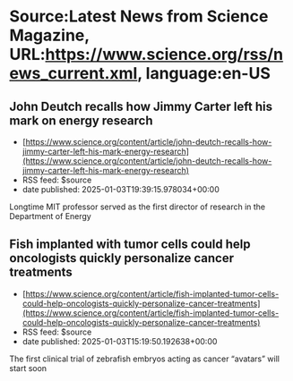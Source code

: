 # Source:Latest News from Science Magazine, URL:https://www.science.org/rss/news_current.xml, language:en-US

## John Deutch recalls how Jimmy Carter left his mark on energy research
 - [https://www.science.org/content/article/john-deutch-recalls-how-jimmy-carter-left-his-mark-energy-research](https://www.science.org/content/article/john-deutch-recalls-how-jimmy-carter-left-his-mark-energy-research)
 - RSS feed: $source
 - date published: 2025-01-03T19:39:15.978034+00:00

Longtime MIT professor served as the first director of research in the Department of Energy

## Fish implanted with tumor cells could help oncologists quickly personalize cancer treatments
 - [https://www.science.org/content/article/fish-implanted-tumor-cells-could-help-oncologists-quickly-personalize-cancer-treatments](https://www.science.org/content/article/fish-implanted-tumor-cells-could-help-oncologists-quickly-personalize-cancer-treatments)
 - RSS feed: $source
 - date published: 2025-01-03T15:19:50.192638+00:00

The first clinical trial of zebrafish embryos acting as cancer “avatars” will start soon

